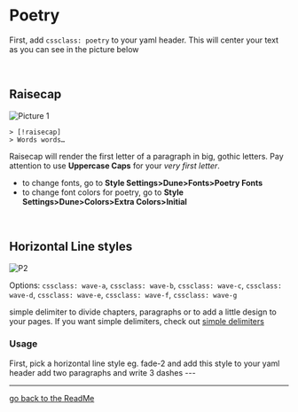 # Poetry

First, add `cssclass: poetry` to your yaml header. This will center your text as you can see in the picture below

<br>

## Raisecap

![Picture 1](https://user-images.githubusercontent.com/48620536/222980815-5fd5cb2d-f795-41ba-8e85-e57beb08582d.png)

```
> [!raisecap] 
> Words words…
```

Raisecap will render the first letter of a paragraph in big, gothic letters. 
Pay attention to use **Uppercase Caps** for your *very first letter*.

- to change fonts, go to **Style Settings>Dune>Fonts>Poetry Fonts** 
- to change font colors for poetry, go to  **Style Settings>Dune>Colors>Extra Colors>Initial**

<br>
    
## Horizontal Line styles
![P2](https://user-images.githubusercontent.com/48620536/222981063-8ab2dc90-1729-46fc-a9d6-d82e1e00d878.png)

Options: `cssclass: wave-a`, `cssclass: wave-b`, `cssclass: wave-c`, `cssclass: wave-d`, `cssclass: wave-e`, `cssclass: wave-f`, `cssclass: wave-g`

simple delimiter to divide chapters, paragraphs or to add a little design to your pages. If you want simple delimiters, check out [simple delimiters](https://github.com/Jopp-gh/Obsidian-Dune84/blob/main/Wiki/Text-highlight.md#simple-horizontal-lines)

### Usage
First, pick a horizontal line style eg. fade-2 and add this style to your yaml header
add two paragraphs and write 3 dashes ---


---
[go back to the ReadMe](https://github.com/Jopp-gh/Obsidian-Dune84/tree/main)
